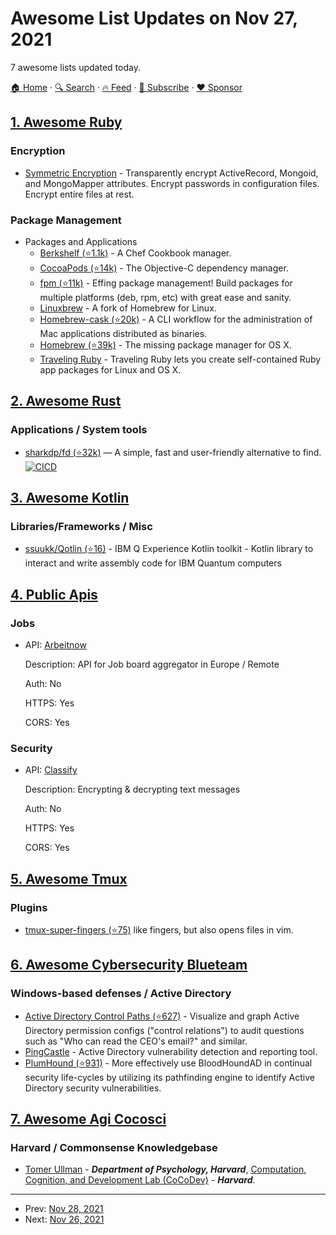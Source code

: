 # Awesome List Updates on Nov 27, 2021

7 awesome lists updated today.

[🏠 Home](/README.md) · [🔍 Search](https://www.trackawesomelist.com/search/) · [🔥 Feed](https://www.trackawesomelist.com/rss.xml) · [📮 Subscribe](https://trackawesomelist.us17.list-manage.com/subscribe?u=d2f0117aa829c83a63ec63c2f&id=36a103854c) · [❤️  Sponsor](https://github.com/sponsors/theowenyoung)



## [1. Awesome Ruby](/content/markets/awesome-ruby/README.md)

### Encryption

*   [Symmetric Encryption](https://encryption.rocketjob.io/) - Transparently encrypt ActiveRecord, Mongoid, and MongoMapper attributes. Encrypt passwords in configuration files. Encrypt entire files at rest.

### Package Management

*   Packages and Applications
    *   [Berkshelf (⭐1.1k)](https://github.com/berkshelf/berkshelf) - A Chef Cookbook manager.
    *   [CocoaPods (⭐14k)](https://github.com/CocoaPods/CocoaPods) - The Objective-C dependency manager.
    *   [fpm (⭐11k)](https://github.com/jordansissel/fpm) - Effing package management! Build packages for multiple platforms (deb, rpm, etc) with great ease and sanity.
    *   [Linuxbrew](https://github.com/Homebrew/linuxbrew-core) - A fork of Homebrew for Linux.
    *   [Homebrew-cask (⭐20k)](https://github.com/caskroom/homebrew-cask) - A CLI workflow for the administration of Mac applications distributed as binaries.
    *   [Homebrew (⭐39k)](https://github.com/Homebrew/brew) - The missing package manager for OS X.
    *   [Traveling Ruby](https://foobarwidget.github.io/traveling-ruby/) - Traveling Ruby lets you create self-contained Ruby app packages for Linux and OS X.

## [2. Awesome Rust](/content/rust-unofficial/awesome-rust/README.md)

### Applications / System tools

*   [sharkdp/fd (⭐32k)](https://github.com/sharkdp/fd) — A simple, fast and user-friendly alternative to find. [![CICD](https://github.com/sharkdp/fd/actions/workflows/CICD.yml/badge.svg)](https://github.com/sharkdp/fd/actions/workflows/CICD.yml)

## [3. Awesome Kotlin](/content/KotlinBy/awesome-kotlin/README.md)

### Libraries/Frameworks / Misc

*   [ssuukk/Qotlin (⭐16)](https://github.com/ssuukk/Qotlin) - IBM Q Experience Kotlin toolkit - Kotlin library to interact and write assembly code for IBM Quantum computers

## [4. Public Apis](/content/public-apis/public-apis/README.md)

### Jobs

- API: [Arbeitnow](https://documenter.getpostman.com/view/18545278/UVJbJdKh)

  Description: API for Job board aggregator in Europe / Remote

  Auth: No

  HTTPS: Yes

  CORS: Yes



### Security

- API: [Classify](https://classify-web.herokuapp.com/#/api)

  Description: Encrypting & decrypting text messages

  Auth: No

  HTTPS: Yes

  CORS: Yes



## [5. Awesome Tmux](/content/rothgar/awesome-tmux/README.md)

### Plugins

*   [tmux-super-fingers (⭐75)](https://github.com/artemave/tmux_super_fingers) like fingers, but also opens files in vim.

## [6. Awesome Cybersecurity Blueteam](/content/fabacab/awesome-cybersecurity-blueteam/README.md)

### Windows-based defenses / Active Directory

*   [Active Directory Control Paths (⭐627)](https://github.com/ANSSI-FR/AD-control-paths) - Visualize and graph Active Directory permission configs ("control relations") to audit questions such as "Who can read the CEO's email?" and similar.
*   [PingCastle](https://www.pingcastle.com/) - Active Directory vulnerability detection and reporting tool.
*   [PlumHound (⭐931)](https://github.com/PlumHound/PlumHound) - More effectively use BloodHoundAD in continual security life-cycles by utilizing its pathfinding engine to identify Active Directory security vulnerabilities.

## [7. Awesome Agi Cocosci](/content/YuzheSHI/awesome-agi-cocosci/README.md)

### Harvard / Commonsense Knowledgebase

*   [Tomer Ullman](https://www.tomerullman.org/) - ***Department of Psychology, Harvard***, [Computation, Cognition, and Development Lab (CoCoDev)](https://cocodev.fas.harvard.edu/) - ***Harvard***.

---

- Prev: [Nov 28, 2021](/content/2021/11/28/README.md)
- Next: [Nov 26, 2021](/content/2021/11/26/README.md)